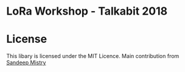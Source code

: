 # LoRa Workshop - Talkabit 2018

# License
This libary is licensed under the MIT Licence. Main contribution from [Sandeep Mistry](https://github.com/sandeepmistry/arduino-LoRa)
